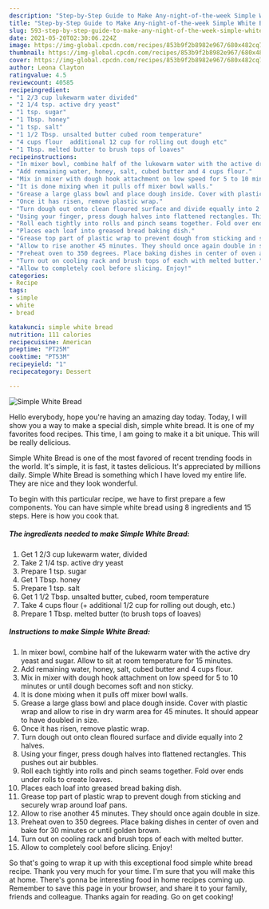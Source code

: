 ```yaml
---
description: "Step-by-Step Guide to Make Any-night-of-the-week Simple White Bread"
title: "Step-by-Step Guide to Make Any-night-of-the-week Simple White Bread"
slug: 593-step-by-step-guide-to-make-any-night-of-the-week-simple-white-bread
date: 2021-05-20T02:30:06.224Z
image: https://img-global.cpcdn.com/recipes/853b9f2b8982e967/680x482cq70/simple-white-bread-recipe-main-photo.jpg
thumbnail: https://img-global.cpcdn.com/recipes/853b9f2b8982e967/680x482cq70/simple-white-bread-recipe-main-photo.jpg
cover: https://img-global.cpcdn.com/recipes/853b9f2b8982e967/680x482cq70/simple-white-bread-recipe-main-photo.jpg
author: Leona Clayton
ratingvalue: 4.5
reviewcount: 40585
recipeingredient:
- "1 2/3 cup lukewarm water divided"
- "2 1/4 tsp. active dry yeast"
- "1 tsp. sugar"
- "1 Tbsp. honey"
- "1 tsp. salt"
- "1 1/2 Tbsp. unsalted butter cubed room temperature"
- "4 cups flour  additional 12 cup for rolling out dough etc"
- "1 Tbsp. melted butter to brush tops of loaves"
recipeinstructions:
- "In mixer bowl, combine half of the lukewarm water with the active dry yeast and sugar. Allow to sit at room temperature for 15 minutes."
- "Add remaining water, honey, salt, cubed butter and 4 cups flour."
- "Mix in mixer with dough hook attachment on low speed for 5 to 10 minutes or until dough becomes soft and non sticky."
- "It is done mixing when it pulls off mixer bowl walls."
- "Grease a large glass bowl and place dough inside. Cover with plastic wrap and allow to rise in dry warm area for 45 minutes. It should appear to have doubled in size."
- "Once it has risen, remove plastic wrap."
- "Turn dough out onto clean floured surface and divide equally into 2 halves."
- "Using your finger, press dough halves into flattened rectangles. This pushes out air bubbles."
- "Roll each tightly into rolls and pinch seams together. Fold over ends under rolls to create loaves."
- "Places each loaf into greased bread baking dish."
- "Grease top part of plastic wrap to prevent dough from sticking and securely wrap around loaf pans."
- "Allow to rise another 45 minutes. They should once again double in size."
- "Preheat oven to 350 degrees. Place baking dishes in center of oven and bake for 30 minutes or until golden brown."
- "Turn out on cooling rack and brush tops of each with melted butter."
- "Allow to completely cool before slicing. Enjoy!"
categories:
- Recipe
tags:
- simple
- white
- bread

katakunci: simple white bread 
nutrition: 111 calories
recipecuisine: American
preptime: "PT25M"
cooktime: "PT53M"
recipeyield: "1"
recipecategory: Dessert

---
```



![Simple White Bread](https://img-global.cpcdn.com/recipes/853b9f2b8982e967/680x482cq70/simple-white-bread-recipe-main-photo.jpg)

Hello everybody, hope you're having an amazing day today. Today, I will show you a way to make a special dish, simple white bread. It is one of my favorites food recipes. This time, I am going to make it a bit unique. This will be really delicious.



Simple White Bread is one of the most favored of recent trending foods in the world. It's simple, it is fast, it tastes delicious. It's appreciated by millions daily. Simple White Bread is something which I have loved my entire life. They are nice and they look wonderful.


To begin with this particular recipe, we have to first prepare a few components. You can have simple white bread using 8 ingredients and 15 steps. Here is how you cook that.

<!--inarticleads1-->

##### The ingredients needed to make Simple White Bread:

1. Get 1 2/3 cup lukewarm water, divided
1. Take 2 1/4 tsp. active dry yeast
1. Prepare 1 tsp. sugar
1. Get 1 Tbsp. honey
1. Prepare 1 tsp. salt
1. Get 1 1/2 Tbsp. unsalted butter, cubed, room temperature
1. Take 4 cups flour (+ additional 1/2 cup for rolling out dough, etc.)
1. Prepare 1 Tbsp. melted butter (to brush tops of loaves)




<!--inarticleads2-->

##### Instructions to make Simple White Bread:

1. In mixer bowl, combine half of the lukewarm water with the active dry yeast and sugar. Allow to sit at room temperature for 15 minutes.
1. Add remaining water, honey, salt, cubed butter and 4 cups flour.
1. Mix in mixer with dough hook attachment on low speed for 5 to 10 minutes or until dough becomes soft and non sticky.
1. It is done mixing when it pulls off mixer bowl walls.
1. Grease a large glass bowl and place dough inside. Cover with plastic wrap and allow to rise in dry warm area for 45 minutes. It should appear to have doubled in size.
1. Once it has risen, remove plastic wrap.
1. Turn dough out onto clean floured surface and divide equally into 2 halves.
1. Using your finger, press dough halves into flattened rectangles. This pushes out air bubbles.
1. Roll each tightly into rolls and pinch seams together. Fold over ends under rolls to create loaves.
1. Places each loaf into greased bread baking dish.
1. Grease top part of plastic wrap to prevent dough from sticking and securely wrap around loaf pans.
1. Allow to rise another 45 minutes. They should once again double in size.
1. Preheat oven to 350 degrees. Place baking dishes in center of oven and bake for 30 minutes or until golden brown.
1. Turn out on cooling rack and brush tops of each with melted butter.
1. Allow to completely cool before slicing. Enjoy!




So that's going to wrap it up with this exceptional food simple white bread recipe. Thank you very much for your time. I'm sure that you will make this at home. There's gonna be interesting food in home recipes coming up. Remember to save this page in your browser, and share it to your family, friends and colleague. Thanks again for reading. Go on get cooking!
